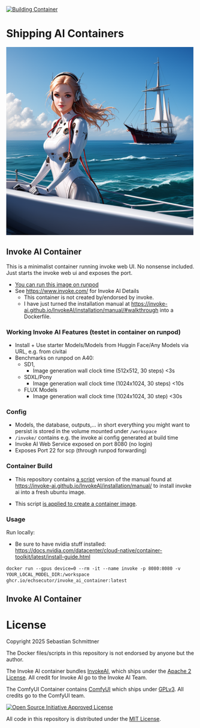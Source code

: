 [![Building Container](https://github.com/Echsecutor/invoke_ai_container/actions/workflows/build-all.yml/badge.svg)](https://github.com/Echsecutor/invoke_ai_container/actions/workflows/build-all.yml)

# Shipping AI Containers

<img alt="Artificial Inteligence Cyborg Shipping" src="./shipping_ai.png" height="500" />


## Invoke AI Container

This is a minimalist container running invoke web UI. No nonsense included. Just starts the invoke web ui and exposes the port.

- [You can run this image on runpod](https://runpod.io/console/deploy?template=elr3w646vn&ref=c71blwtm)
- See https://www.invoke.com/ for Invoke AI Details
  - This container is not created by/endorsed by invoke.
  - I have just turned the installation manual at https://invoke-ai.github.io/InvokeAI/installation/manual/#walkthrough into a Dockerfile.

### Working Invoke AI Features (testet in container on runpod)
- Install + Use starter Models/Models from Huggin Face/Any Models via URL, e.g. from civitai
- Benchmarks on runpod on A40:
  - SD1,
    - Image generation wall clock time (512x512, 30 steps)  <3s
  - SDXL/Pony
    - Image generation wall clock time (1024x1024, 30 steps) <10s
  - FLUX Models
    - Image generation wall clock time (1024x1024, 30 step) <30s

### Config
- Models, the database, outputs,... in short everything you might want to persist is stored in the volume mounted under `/workspace`
- `/invoke/` contains e.g. the invoke ai config generated at build time
- Invoke AI Web Service exposed on port 8080 (no login)
- Exposes Port 22 for scp (through runpod forwarding)


### Container Build

- This repository contains [a script](./invoke_ai_container/install_invoke_ai.sh) version of the manual found at 
https://invoke-ai.github.io/InvokeAI/installation/manual/
to install invoke ai into a fresh ubuntu image.

- This script [is applied to create a container image](./invoke_ai_container/Dockerfile).

### Usage

Run locally:
- Be sure to have nvidia stuff installed: https://docs.nvidia.com/datacenter/cloud-native/container-toolkit/latest/install-guide.html

```
docker run --gpus device=0 --rm -it --name invoke -p 8080:8080 -v YOUR_LOCAL_MODEL_DIR:/workspace ghcr.io/echsecutor/invoke_ai_container:latest
```


## Invoke AI Container


# License

Copyright 2025 Sebastian Schmittner

The Docker files/scripts in this repository is not endorsed by anyone but the author.

The Invoke AI container bundles [InvokeAI](https://github.com/invoke-ai/InvokeAI), which ships under the [Apache 2 License](https://github.com/invoke-ai/InvokeAI/blob/main/LICENSE). All credit for Invoke AI go to the Invoke AI Team. 

The ComfyUI Container contains [ComfyUI](https://github.com/comfyanonymous/ComfyUI) which ships under [GPLv3](https://github.com/comfyanonymous/ComfyUI/blob/master/LICENSE). All credits go to the ComfyUI team.


<a href="https://opensource.org/license/mit">
<img alt="Open Source Initiative Approved License" height="200" src="https://opensource.org/wp-content/themes/osi/assets/img/osi-badge-light.svg" />
</a>

All code in this repository is distributed under the <a href="./LICENSE">MIT License</a>.
